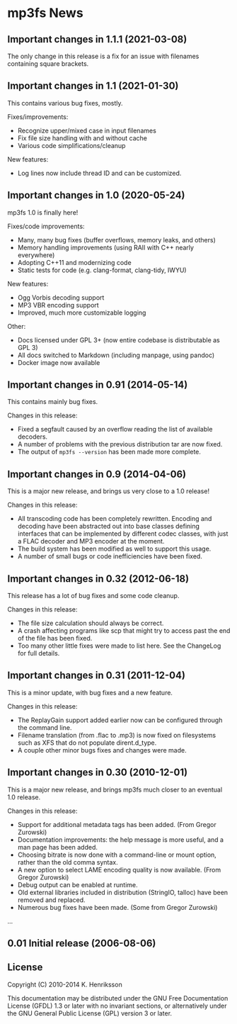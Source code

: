 # mp3fs News

## Important changes in 1.1.1 (2021-03-08)

The only change in this release is a fix for an issue with filenames containing
square brackets.

## Important changes in 1.1 (2021-01-30)

This contains various bug fixes, mostly.

Fixes/improvements:

  - Recognize upper/mixed case in input filenames
  - Fix file size handling with and without cache
  - Various code simplifications/cleanup

New features:

  - Log lines now include thread ID and can be customized.

## Important changes in 1.0 (2020-05-24)

mp3fs 1.0 is finally here\!

Fixes/code improvements:

  - Many, many bug fixes (buffer overflows, memory leaks, and others)
  - Memory handling improvements (using RAII with C++ nearly everywhere)
  - Adopting C++11 and modernizing code
  - Static tests for code (e.g. clang-format, clang-tidy, IWYU)

New features:

  - Ogg Vorbis decoding support
  - MP3 VBR encoding support
  - Improved, much more customizable logging

Other:

  - Docs licensed under GPL 3+ (now entire codebase is distributable as GPL 3)
  - All docs switched to Markdown (including manpage, using pandoc)
  - Docker image now available

## Important changes in 0.91 (2014-05-14)

This contains mainly bug fixes.

Changes in this release:

  - Fixed a segfault caused by an overflow reading the list of available
    decoders.
  - A number of problems with the previous distribution tar are now fixed.
  - The output of `mp3fs --version` has been made more complete.

## Important changes in 0.9 (2014-04-06)

This is a major new release, and brings us very close to a 1.0 release\!

Changes in this release:

  - All transcoding code has been completely rewritten. Encoding and decoding
    have been abstracted out into base classes defining interfaces that can be
    implemented by different codec classes, with just a FLAC decoder and MP3
    encoder at the moment.
  - The build system has been modified as well to support this usage.
  - A number of small bugs or code inefficiencies have been fixed.

## Important changes in 0.32 (2012-06-18)

This release has a lot of bug fixes and some code cleanup.

Changes in this release:

  - The file size calculation should always be correct.
  - A crash affecting programs like scp that might try to access past the end
    of the file has been fixed.
  - Too many other little fixes were made to list here. See the ChangeLog for
    full details.

## Important changes in 0.31 (2011-12-04)

This is a minor update, with bug fixes and a new feature.

Changes in this release:

  - The ReplayGain support added earlier now can be configured through the
    command line.
  - Filename translation (from .flac to .mp3) is now fixed on filesystems such
    as XFS that do not populate dirent.d\_type.
  - A couple other minor bugs fixes and changes were made.

## Important changes in 0.30 (2010-12-01)

This is a major new release, and brings mp3fs much closer to an eventual 1.0
release.

Changes in this release:

  - Support for additional metadata tags has been added. (From Gregor Zurowski)
  - Documentation improvements: the help message is more useful, and a man page
    has been added.
  - Choosing bitrate is now done with a command-line or mount option, rather
    than the old comma syntax.
  - A new option to select LAME encoding quality is now available. (From Gregor
    Zurowski)
  - Debug output can be enabled at runtime.
  - Old external libraries included in distribution (StringIO, talloc) have
    been removed and replaced.
  - Numerous bug fixes have been made. (Some from Gregor Zurowski)

...

## 0.01 Initial release (2006-08-06)

## License

Copyright (C) 2010-2014 K. Henriksson

This documentation may be distributed under the GNU Free Documentation License
(GFDL) 1.3 or later with no invariant sections, or alternatively under the GNU
General Public License (GPL) version 3 or later.
